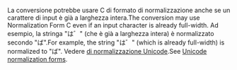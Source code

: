 <span data-ttu-id="629c1-101">La conversione potrebbe usare C di formato di normalizzazione anche se un carattere di input è già a larghezza intera.</span><span class="sxs-lookup"><span data-stu-id="629c1-101">The conversion may use Normalization Form C even if an input character is already full-width.</span></span> <span data-ttu-id="629c1-102">Ad esempio, la stringa "は゛" (che è già a larghezza intera) è normalizzato secondo "ば".</span><span class="sxs-lookup"><span data-stu-id="629c1-102">For example, the string "は゛" (which is already full-width) is normalized to "ば".</span></span> <span data-ttu-id="629c1-103">Vedere [di normalizzazione Unicode](http://unicode.org/reports/tr15).</span><span class="sxs-lookup"><span data-stu-id="629c1-103">See [Unicode normalization forms](http://unicode.org/reports/tr15).</span></span>